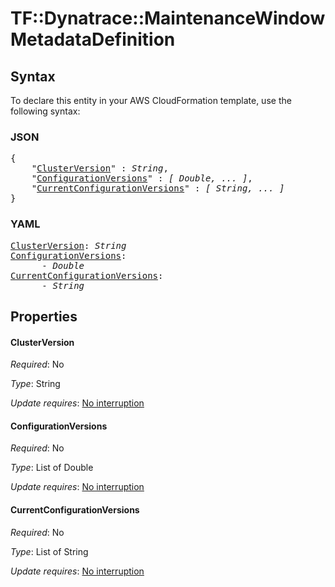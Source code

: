 # TF::Dynatrace::MaintenanceWindow MetadataDefinition

## Syntax

To declare this entity in your AWS CloudFormation template, use the following syntax:

### JSON

<pre>
{
    "<a href="#clusterversion" title="ClusterVersion">ClusterVersion</a>" : <i>String</i>,
    "<a href="#configurationversions" title="ConfigurationVersions">ConfigurationVersions</a>" : <i>[ Double, ... ]</i>,
    "<a href="#currentconfigurationversions" title="CurrentConfigurationVersions">CurrentConfigurationVersions</a>" : <i>[ String, ... ]</i>
}
</pre>

### YAML

<pre>
<a href="#clusterversion" title="ClusterVersion">ClusterVersion</a>: <i>String</i>
<a href="#configurationversions" title="ConfigurationVersions">ConfigurationVersions</a>: <i>
      - Double</i>
<a href="#currentconfigurationversions" title="CurrentConfigurationVersions">CurrentConfigurationVersions</a>: <i>
      - String</i>
</pre>

## Properties

#### ClusterVersion

_Required_: No

_Type_: String

_Update requires_: [No interruption](https://docs.aws.amazon.com/AWSCloudFormation/latest/UserGuide/using-cfn-updating-stacks-update-behaviors.html#update-no-interrupt)

#### ConfigurationVersions

_Required_: No

_Type_: List of Double

_Update requires_: [No interruption](https://docs.aws.amazon.com/AWSCloudFormation/latest/UserGuide/using-cfn-updating-stacks-update-behaviors.html#update-no-interrupt)

#### CurrentConfigurationVersions

_Required_: No

_Type_: List of String

_Update requires_: [No interruption](https://docs.aws.amazon.com/AWSCloudFormation/latest/UserGuide/using-cfn-updating-stacks-update-behaviors.html#update-no-interrupt)

